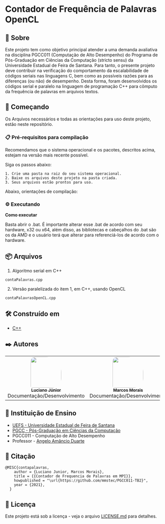 # Contador de Frequência de Palavras OpenCL

## 🎁 Sobre

Este projeto tem como objetivo principal atender a uma demanda avaliativa na disciplina PGCC011 (Computação de Alto Desempenho) do Programa de Pós-Graduação em Ciências da Computação (stricto sensu) da Universidade Estadual de Feira de Santana. Para tanto, o presente projeto deve contribuir na verificação do comportamento da escalabilidade de códigos seriais nas linguagens C, bem como as possíveis razões para as diferenças (ou não) de desempenho. Desta forma, foram desenvolvidos os códigos serial e paralelo na linguagem de programação C++ para cômputo da frequência de palavras em arquivos textos.

## 🚀 Começando

Os Arquivos necessários e todas as orientações para uso deste projeto, estão neste repositório.

### 📋 Pré-requisitos para compilação

Recomendamos que o sistema operacional e os pacotes, descritos acima, estejam na versão mais recente possível.

Siga os passos abaixo:

```
1. Crie uma pasta na raiz do seu sistema operacional.
2. Baixe os arquivos deste projeto na pasta criada.
3. Seus arquivos estão prontos para uso.
```

Abaixo, orientações de compilação:

### ⚙️ Executando

**Como executar**

Basta abrir o .bat. É importante alterar esse .bat de acordo com seu hardware, x32 ou x64, além disso, as bibliotecas e cabeçalhos do .bat são os da AMD e o usuário terá que alterar para referenciá-los de acordo com o hardware.

## 📦 Arquivos

1. Algoritmo serial em C++
```
contaPalavras.cpp 
```
2. Versão paralelizada do item 1, em C++, usando OpenCL
```
contaPalavrasOpenCL.cpp
```


## 🛠️ Construído em

* [C++](http://www.bloodshed.net/devcpp.html) 

## ✒️ Autores

<table>
  <tr>
    <td align="center"><a href="https://github.com/lamjunioor"><img style="border-radius: 15px 50px 30px 5px;" src="https://avatars.githubusercontent.com/u/42066765?v=4" width="100px;" alt=""/><br /><sub><b>Luciano Júnior</b></sub></a><br /> Documentação/Desenvolvimento</td>
    <td align="center"><a href="https://github.com/mmstec"><img style="border-radius: 15px 50px 30px 5px;" src="https://avatars.githubusercontent.com/u/26969915?v=4" width="100px;" alt=""/><br /><sub><b>Marcos Morais</b></sub></a><br />Documentação/Desenvolvimento</a></td>
  </tr>
</table>

## 🎁 Instituição de Ensino

* [UEFS - Universidade Estadual de Feira de Santana](https://www.uefs.br/) <br />
* [PGCC - Pós-Graduação em Ciências da Computação](https://pgcc.uefs.br/home) <br />
* PGCC011 - Computação de Alto Desempenho <br />
* Professor - [Angelo Amâncio Duarte](https://pgcc.uefs.br/sobre/docentes/angeloduarte) <br /> 

## 🚀 Citação

```
@MISC{contapalavras,
    author = {Luciano Junior, Marcos Morais},
    title = {{Contador de Frequencia de Palavras em MPI}},
    howpublished = "\url{https://github.com/mmstec/PGCC011-TB2}",
    year = {2021},
  }
```
## 📄 Licença

Este projeto está sob a licença - veja o arquivo [LICENSE.md](https://github.com/mmstec/PGCC011/blob/main/LICENSE.md) para detalhes.

